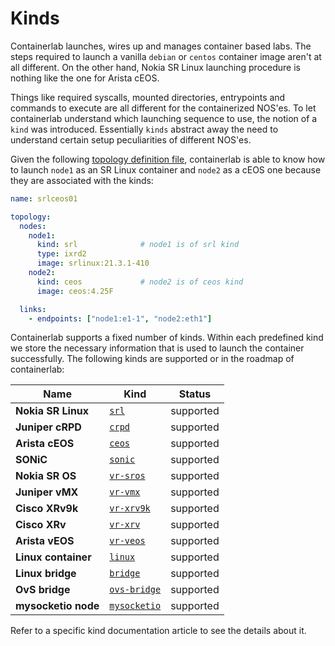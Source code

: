 # Kinds

Containerlab launches, wires up and manages container based labs. The steps required to launch a vanilla `debian` or `centos` container image aren't at all different. On the other hand, Nokia SR Linux launching procedure is nothing like the one for Arista cEOS.

Things like required syscalls, mounted directories, entrypoints and commands to execute are all different for the containerized NOS'es. To let containerlab understand which launching sequence to use, the notion of a `kind` was introduced. Essentially `kinds` abstract away the need to understand certain setup peculiarities of different NOS'es.

Given the following [topology definition file](../topo-def-file.md), containerlab is able to know how to launch `node1` as an SR Linux container and `node2` as a cEOS one because they are associated with the kinds:

```yaml
name: srlceos01

topology:
  nodes:
    node1:
      kind: srl              # node1 is of srl kind
      type: ixrd2
      image: srlinux:21.3.1-410
    node2:
      kind: ceos             # node2 is of ceos kind
      image: ceos:4.25F

  links:
    - endpoints: ["node1:e1-1", "node2:eth1"]
```

Containerlab supports a fixed number of kinds. Within each predefined kind we store the necessary information that is used to launch the container successfully. The following kinds are supported or in the roadmap of containerlab:


| Name                | Kind                                  | Status    |
| ------------------- | ------------------------------------- | --------- |
| **Nokia SR Linux**  | [`srl`](srl.md)                       | supported |
| **Juniper cRPD**    | [`crpd`](crpd.md)                     | supported |
| **Arista cEOS**     | [`ceos`](ceos.md)                     | supported |
| **SONiC**           | [`sonic`](sonic-vs.md)                | supported |
| **Nokia SR OS**     | [`vr-sros`](vr-sros.md)               | supported |
| **Juniper vMX**     | [`vr-vmx`](vr-vmx.md)                 | supported |
| **Cisco XRv9k**     | [`vr-xrv9k`](vr-xrv9k.md)             | supported |
| **Cisco XRv**       | [`vr-xrv`](vr-xrv.md)                 | supported |
| **Arista vEOS**     | [`vr-veos`](vr-veos.md)               | supported |
| **Linux container** | [`linux`](linux.md)                   | supported |
| **Linux bridge**    | [`bridge`](bridge.md)                 | supported |
| **OvS bridge**      | [`ovs-bridge`](ovs-bridge.md)         | supported |
| **mysocketio node** | [`mysocketio`](../published-ports.md) | supported |

Refer to a specific kind documentation article to see the details about it.